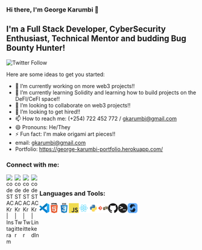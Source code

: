 ### Hi there, I'm George Karumbi  👋

## I'm a Full Stack Developer, CyberSecurity Enthusiast, Technical Mentor and budding Bug Bounty Hunter!
![Twitter Follow](https://img.shields.io/twitter/follow/gkarumbi?color=1DA1F2&logo=Twitter&style=for-the-badge)


Here are some ideas to get you started:

- 🔭 I’m currently working on more web3 projects!!
- 🌱 I’m currently learning Solidity and learning how to build projects on the DeFI/CeFI space!!
- 👯 I’m looking to collaborate on web3 projects!!
- 🤔 I’m looking to get hired!!
- 📫 How to reach me: (+254) 722 452 772 / gkarumbi@gmail.com
- 😄 Pronouns: He/They
- ⚡ Fun fact: I'm make origami art pieces!!
- email: gkarumbi@gmail.com
- Portfolio: https://george-karumbi-portfolio.herokuapp.com/


### Connect with me:

[<img align="left" alt="codeSTACKr | Instagram" width="22px" src="https://cdn.jsdelivr.net/npm/simple-icons@v3/icons/instagram.svg" />][instagram]
[<img align="left" alt="codeSTACKr | Twitter" width="22px" src="https://cdn.jsdelivr.net/npm/simple-icons@v3/icons/twitter.svg" />][twitter]
[<img align="left" alt="codeSTACKr | Twitter" width="22px" src="https://cdn.jsdelivr.net/npm/simple-icons@v3/icons/facebook.svg" />][facebook]
[<img align="left" alt="codeSTACKr | LinkedIn" width="22px" src="https://cdn.jsdelivr.net/npm/simple-icons@v3/icons/linkedin.svg" />][linkedin]


<br />




### Languages and Tools:

<img align="left" alt="Visual Studio Code" width="26px" src="https://raw.githubusercontent.com/github/explore/80688e429a7d4ef2fca1e82350fe8e3517d3494d/topics/visual-studio-code/visual-studio-code.png" />
<img align="left" alt="HTML5" width="26px" src="https://raw.githubusercontent.com/github/explore/80688e429a7d4ef2fca1e82350fe8e3517d3494d/topics/html/html.png" />
<img align="left" alt="CSS3" width="26px" src="https://raw.githubusercontent.com/github/explore/80688e429a7d4ef2fca1e82350fe8e3517d3494d/topics/css/css.png" />
<img align="left" alt="JavaScript" width="26px" src="https://raw.githubusercontent.com/github/explore/80688e429a7d4ef2fca1e82350fe8e3517d3494d/topics/javascript/javascript.png" />
<img align="left" alt="React" width="26px" src="https://raw.githubusercontent.com/github/explore/80688e429a7d4ef2fca1e82350fe8e3517d3494d/topics/react/react.png" />
<img align="left" alt="Python" width="26px" src="https://raw.githubusercontent.com/github/explore/80688e429a7d4ef2fca1e82350fe8e3517d3494d/topics/python/python.png" />
<img align="left" alt="Git" width="26px" src="https://raw.githubusercontent.com/github/explore/80688e429a7d4ef2fca1e82350fe8e3517d3494d/topics/git/git.png" />
<img align="left" alt="GitHub" width="26px" src="https://raw.githubusercontent.com/github/explore/78df643247d429f6cc873026c0622819ad797942/topics/github/github.png" />
<img align="left" alt="Terminal" width="26px" src="https://raw.githubusercontent.com/github/explore/80688e429a7d4ef2fca1e82350fe8e3517d3494d/topics/terminal/terminal.png" />
<img align="left" alt="Solidity" width="26px" src="https://github.com/tandpfun/skill-icons/blob/main/icons/Solidity.svg" />

<br />
<br />


[facebook]: https://web.facebook.com/george.karumbi.75
[twitter]: https://twitter.com/gkarumbi
[instagram]: https://www.instagram.com/gkarumbi/
[linkedin]: https://www.linkedin.com/in/gkarumbi/
